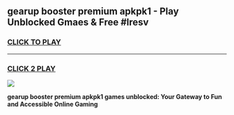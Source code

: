 
## gearup booster premium apkpk1 - Play Unblocked Gmaes & Free #lresv
<h3>
<a href="https://premium.freeplayer.one?title=gearup_booster_premium_apkpk1&ref=03M">CLICK TO PLAY</a></h3>
<hr>

<h3>
<a href="https://premium.freeplayer.one?title=gearup_booster_premium_apkpk1&ref=03M">CLICK 2 PLAY</a>
  
</h3>

<a href="https://premium.freeplayer.one?title=gearup_booster_premium_apkpk1&ref=03M"><img src="https://clearcache.store/games.png"></a>


**gearup booster premium apkpk1 games unblocked: Your Gateway to Fun and Accessible Online Gaming**
